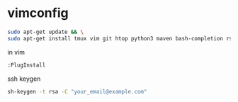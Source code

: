 # vimconfig


```bash
sudo apt-get update && \
sudo apt-get install tmux vim git htop python3 maven bash-completion rsync -y
```

in vim
```bash
:PlugInstall
```

ssh keygen
```bash
sh-keygen -t rsa -C "your_email@example.com"
```
